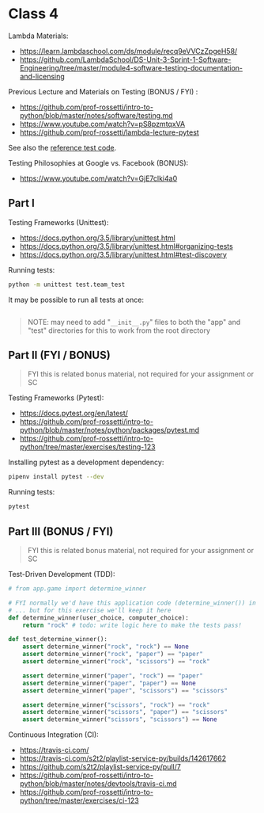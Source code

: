 

# Class 4

Lambda Materials:
  + https://learn.lambdaschool.com/ds/module/recq9eVVCzZpgeH58/
  + https://github.com/LambdaSchool/DS-Unit-3-Sprint-1-Software-Engineering/tree/master/module4-software-testing-documentation-and-licensing

Previous Lecture and Materials on Testing (BONUS / FYI) :
  + https://github.com/prof-rossetti/intro-to-python/blob/master/notes/software/testing.md
  + https://www.youtube.com/watch?v=pS8pzmtqxVA
  + https://github.com/prof-rossetti/lambda-lecture-pytest

See also the [reference test code](/test/).

Testing Philosophies at Google vs. Facebook (BONUS):
  + https://www.youtube.com/watch?v=GjE7clki4a0
 
## Part I

Testing Frameworks (Unittest):
  + https://docs.python.org/3.5/library/unittest.html
  + https://docs.python.org/3.5/library/unittest.html#organizing-tests
  + https://docs.python.org/3.5/library/unittest.html#test-discovery

Running tests:

```sh
python -m unittest test.team_test
```

It may be possible to run all tests at once:

```sh
```

> NOTE: may need to add "`__init__.py`" files to both the "app" and "test" directories for this to work from the root directory


## Part II (FYI / BONUS)

> FYI this is related bonus material, not required for your assignment or SC

Testing Frameworks (Pytest):
  + https://docs.pytest.org/en/latest/
  + https://github.com/prof-rossetti/intro-to-python/blob/master/notes/python/packages/pytest.md
  + https://github.com/prof-rossetti/intro-to-python/tree/master/exercises/testing-123

Installing pytest as a development dependency:

```sh
pipenv install pytest --dev
```
Running tests:

```sh
pytest
```

## Part III (BONUS / FYI)

> FYI this is related bonus material, not required for your assignment or SC

Test-Driven Development (TDD):

```py
# from app.game import determine_winner

# FYI normally we'd have this application code (determine_winner()) in another file,
# ... but for this exercise we'll keep it here
def determine_winner(user_choice, computer_choice):
    return "rock" # todo: write logic here to make the tests pass!

def test_determine_winner():
    assert determine_winner("rock", "rock") == None
    assert determine_winner("rock", "paper") == "paper"
    assert determine_winner("rock", "scissors") == "rock"

    assert determine_winner("paper", "rock") == "paper"
    assert determine_winner("paper", "paper") == None
    assert determine_winner("paper", "scissors") == "scissors"

    assert determine_winner("scissors", "rock") == "rock"
    assert determine_winner("scissors", "paper") == "scissors"
    assert determine_winner("scissors", "scissors") == None
```

Continuous Integration (CI):
  + https://travis-ci.com/
  + https://travis-ci.com/s2t2/playlist-service-py/builds/142617662
  + https://github.com/s2t2/playlist-service-py/pull/7
  + https://github.com/prof-rossetti/intro-to-python/blob/master/notes/devtools/travis-ci.md
  + https://github.com/prof-rossetti/intro-to-python/tree/master/exercises/ci-123
